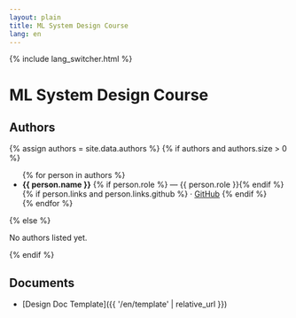 ```yaml
---
layout: plain
title: ML System Design Course
lang: en
---
```


{% include lang_switcher.html %}

# ML System Design Course

## Authors

{% assign authors = site.data.authors %}
{% if authors and authors.size > 0 %}
<ul>
  {% for person in authors %}
  <li>
    <strong>{{ person.name }}</strong>
    {% if person.role %} — {{ person.role }}{% endif %}
    {% if person.links and person.links.github %}
      · <a href="{{ person.links.github }}">GitHub</a>
    {% endif %}
  </li>
  {% endfor %}
  </ul>
{% else %}
<p>No authors listed yet.</p>
{% endif %}

## Documents

- [Design Doc Template]({{ '/en/template' | relative_url }})


